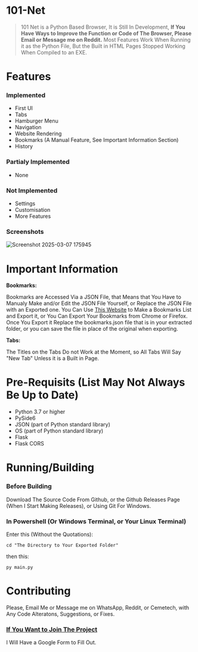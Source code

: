 # 101-Net
> 101 Net is a Python Based Browser, It is Still In Development, <b>If You Have Ways to Improve the Function or Code of The Browser, Please Email or Message me on Reddit.</b>
> Most Features Work When Running it as the Python File, But the Built in HTML Pages Stopped Working When Compiled to an EXE.

# Features

### Implemented

* First UI
* Tabs
* Hamburger Menu
* Navigation
* Website Rendering
* Bookmarks (A Manual Feature, See Important Information Section)
* History

### Partialy Implemented


* None


### Not Implemented

* Settings
* Customisation
* More Features

### Screenshots

![Screenshot 2025-03-07 175945](https://github.com/user-attachments/assets/4ad73979-7953-40dc-927d-c2fdac819202)


# Important Information

<b>Bookmarks:</b>

Bookmarks are Accessed Via a JSON File, that Means that You Have to Manualy Make and/or Edit the JSON File Yourself, or Replace the JSON File with an Exported one. You Can Use [This Website](https://bookmarks-file-maker-13880131.codehs.me/index.html) to Make a Bookmarks List and Export it, or You Can Export Your Bookmarks from Chrome or Firefox. Once You Export it Replace the bookmarks.json file that is in your extracted folder, or you can save the file in place of the original when exporting.

<b>Tabs:</b>

The Titles on the Tabs Do not Work at the Moment, so All Tabs Will Say "New Tab" Unless it is a Built in Page.



# Pre-Requisits (List May Not Always Be Up to Date)

- Python 3.7 or higher
- PySide6
- JSON (part of Python standard library)
- OS (part of Python standard library)
- Flask
- Flask CORS


# Running/Building

### Before Building

Download The Source Code From Github, or the Github Releases Page (When I Start Making Releases), or Using Git For Windows.

### In Powershell (Or Windows Terminal, or Your Linux Terminal)

Enter this (Without the Quotations):

``` cd "The Directory to Your Exported Folder" ```

then this:

``` py main.py ```


# Contributing

Please, Email Me or Message me on WhatsApp, Reddit, or Cemetech, with Any Code Alteratons, Suggestions, or Fixes.

### <ins>If You Want to Join The Project</ins>

I Will Have a Google Form to Fill Out.


